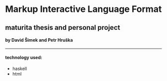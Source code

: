 # Markup Interactive Language Format
## maturita thesis and personal project
#### by David Šimek and Petr Hruška
-----
#### technology used:
- haskell
- html
